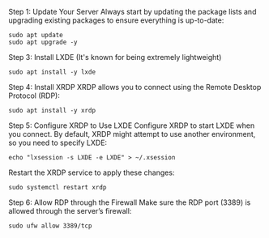 Step 1: Update Your Server
Always start by updating the package lists and upgrading existing packages to ensure everything is up-to-date:
```
sudo apt update
sudo apt upgrade -y
```

Step 3: Install LXDE
(It's known for being extremely lightweight)
```
sudo apt install -y lxde
```

Step 4: Install XRDP
XRDP allows you to connect using the Remote Desktop Protocol (RDP):
```
sudo apt install -y xrdp
```
Step 5: Configure XRDP to Use LXDE
Configure XRDP to start LXDE when you connect. By default, XRDP might attempt to use another environment, so you need to specify LXDE:
```
echo "lxsession -s LXDE -e LXDE" > ~/.xsession
```
Restart the XRDP service to apply these changes:
```
sudo systemctl restart xrdp
```

Step 6: Allow RDP through the Firewall
Make sure the RDP port (3389) is allowed through the server’s firewall:
```
sudo ufw allow 3389/tcp
```
